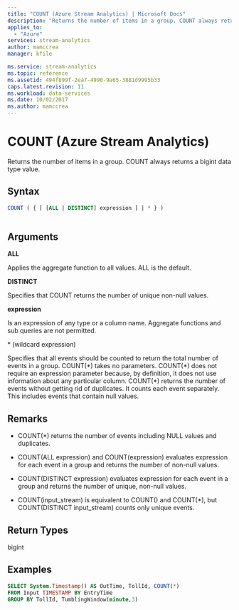 ```yaml
---
title: "COUNT (Azure Stream Analytics) | Microsoft Docs"
description: "Returns the number of items in a group. COUNT always returns a bigint data type value."
applies_to: 
  - "Azure"
services: stream-analytics
author: mamccrea
manager: kfile

ms.service: stream-analytics
ms.topic: reference
ms.assetid: 494f899f-2ea7-4990-9a65-3881d9995b33
caps.latest.revision: 11
ms.workload: data-services
ms.date: 10/02/2017
ms.author: mamccrea
---
```

# COUNT (Azure Stream Analytics)
  Returns the number of items in a group. COUNT always returns a bigint data type value.  
  
 ## Syntax  
  
```SQL   
COUNT ( { [ [ALL | DISTINCT] expression ] | * } ) 
  
```  
  
## Arguments  
**ALL**

Applies the aggregate function to all values. ALL is the default.

**DISTINCT**

Specifies that COUNT returns the number of unique non-null values.

 **expression**  
  
 Is an expression of any type or a column name. Aggregate functions and sub queries are not permitted.  
  
 \* (wildcard expression) 
  
Specifies that all events should be counted to return the total number of events in a group. COUNT(\*) takes no parameters. COUNT(\*) does not require an expression parameter because, by definition, it does not use information about any particular column. COUNT(\*) returns the number of events without getting rid of duplicates. It counts each event separately. This includes events that contain null values.

## Remarks

 - COUNT(*) returns the number of events including NULL values and duplicates.

 - COUNT(ALL expression) and COUNT(expression) evaluates expression for each event in a group and returns the number of non-null values.

 - COUNT(DISTINCT expression) evaluates expression for each event in a group and returns the number of unique, non-null values.
 - COUNT(input_stream) is equivalent to COUNT() and COUNT(*), but COUNT(DISTINCT input_stream) counts only unique events.

  
## Return Types  
 bigint  
  
## Examples  

```SQL  
SELECT System.Timestamp() AS OutTime, TollId, COUNT(*)   
FROM Input TIMESTAMP BY EntryTime  
GROUP BY TollId, TumblingWindow(minute,3)  
  
```  
  
  
